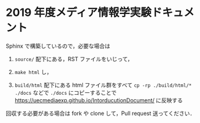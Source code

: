 # 2019 年度メディア情報学実験ドキュメント

Sphinx で構築しているので，必要な場合は

1. `source/` 配下にある，RST ファイルをいじって，

2. `make html` し，

3. `build/html` 配下にある html ファイル群をすべて `cp -rp ./build/html/* ./docs` などで `./docs` にコピーすることで  https://uecmediaexp.github.io/IntorducutionDocument/ に反映する


回収する必要がある場合は fork や clone して，Pull request 送ってください．



